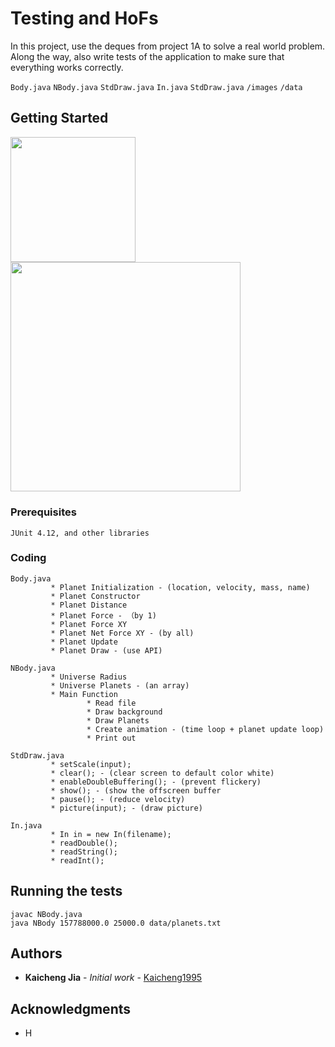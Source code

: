 # Testing and HoFs

In this project, use the deques from project 1A to solve a real world problem. Along the way, also write tests of the application to make sure that everything works correctly.

`Body.java`  `NBody.java`  `StdDraw.java`  `In.java` `StdDraw.java` `/images`  `/data`

## Getting Started
<img src=https://github.com/Kaicheng1995/DataStructure_Algorithm/blob/master/img_folder/result.png width="200">  <img src=https://github.com/Kaicheng1995/DataStructure_Algorithm/blob/master/img_folder/proj0-netforce.png width="367.5">

### Prerequisites
```
JUnit 4.12, and other libraries
```

### Coding

```
Body.java
         * Planet Initialization - (location, velocity, mass, name)
         * Planet Constructor
         * Planet Distance
         * Planet Force - （by 1)
         * Planet Force XY
         * Planet Net Force XY - (by all)
         * Planet Update
         * Planet Draw - (use API)
```

```
NBody.java
         * Universe Radius
         * Universe Planets - (an array)
         * Main Function
                 * Read file
                 * Draw background
                 * Draw Planets
                 * Create animation - (time loop + planet update loop)
                 * Print out
```
```
StdDraw.java
         * setScale(input);
         * clear(); - (clear screen to default color white)
         * enableDoubleBuffering(); - (prevent flickery)
         * show(); - (show the offscreen buffer
         * pause(); - (reduce velocity)
         * picture(input); - (draw picture)         
```
```
In.java
         * In in = new In(filename); 
         * readDouble();
         * readString();
         * readInt();
```


## Running the tests
```
javac NBody.java
java NBody 157788000.0 25000.0 data/planets.txt
```

## Authors

* **Kaicheng Jia** - *Initial work* - [Kaicheng1995](https://github.com/Kaicheng1995)

## Acknowledgments

* H
